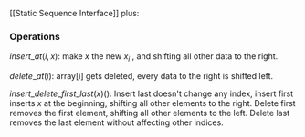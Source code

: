 [[Static Sequence Interface]] plus: 

### Operations

$insert\_at(i, x)$: make $x$ the new $x_i$ , and shifting all other data to the right.

$delete\_at(i)$: array[i] gets deleted, every data to the right is shifted left.

$insert\_delete\_first\_last(x)()$: Insert last doesn't change any index, insert first inserts $x$ at the beginning, shifting all other elements to the right. Delete first removes the first element, shifting all other elements to the left. Delete last removes the last element without affecting other indices.
